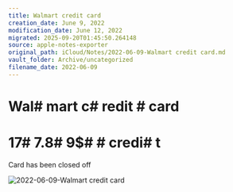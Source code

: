 ```yaml
---
title: Walmart credit card
creation_date: June 9, 2022
modification_date: June 12, 2022
migrated: 2025-09-20T01:45:50.264148
source: apple-notes-exporter
original_path: iCloud/Notes/2022-06-09-Walmart credit card.md
vault_folder: Archive/uncategorized
filename_date: 2022-06-09
---
```



# Wal# mart c# redit # card # 

# 17# 7.8# 9$#  # credi# t # 

Card has been closed off 

![2022-06-09-Walmart credit card](images/2022-06-09-Walmart%20credit%20card.png)
